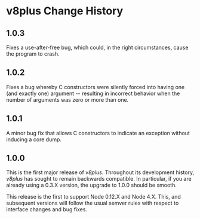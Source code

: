 # v8plus Change History

## 1.0.3

Fixes a use-after-free bug, which could, in the right circumstances, cause
the program to crash.

## 1.0.2

Fixes a bug whereby C constructors were silently forced into having one
(and exactly one) argument -- resulting in incorrect behavior when the
number of arguments was zero or more than one.

## 1.0.1

A minor bug fix that allows C constructors to indicate an exception without
inducing a core dump.

## 1.0.0

This is the first major release of *v8plus*.  Throughout its development
history, *v8plus* has sought to remain backwards compatible.  In particular, if
you are already using a 0.3.X version, the upgrade to 1.0.0 should be smooth.

This release is the first to support Node 0.12.X and Node 4.X.  This, and
subsequent versions will follow the usual semver rules with respect to
interface changes and bug fixes.

